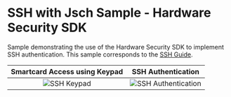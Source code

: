 # SSH with Jsch Sample - Hardware Security SDK

Sample demonstrating the use of the Hardware Security SDK to implement SSH authentication.
This sample corresponds to the [SSH Guide](https://hwsecurity.dev/guide/ssh/).

Smartcard Access using Keypad  |  SSH Authentication
:-------------------------:|:-------------------------:
![SSH Keypad](https://hwsecurity.dev/img/docs/ssh-keypad.png)  |  ![SSH Authentication](https://hwsecurity.dev/img/docs/ssh-authenticate.png)
